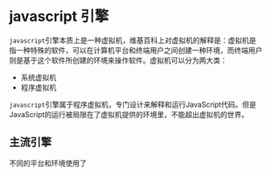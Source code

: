 # javascript 引擎
  `javascript`引擎本质上是一种虚拟机，维基百科上对虚拟机的解释是：虚拟机是指一种特殊的软件，可以在计算机平台和终端用户之间创建一种环境，而终端用户则是基于这个软件所创建的环境来操作软件。虚拟机可以分为两大类：
  - 系统虚拟机
  - 程序虚拟机

  `javascript`引擎属于程序虚拟机，专门设计来解释和运行JavaScript代码。但是JavaScript的运行被局限在了虚拟机提供的环境里，不能超出虚拟机的世界。

## 主流引擎
不同的平台和环境使用了
